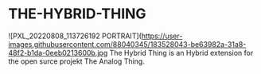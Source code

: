 # THE-HYBRID-THING
![PXL_20220808_113726192 PORTRAIT](https://user-images.githubusercontent.com/88040345/183528043-be63982a-31a8-48f2-b1da-0eeb0213600b.jpg
The Hybrid Thing is an Hybrid extension for the open surce projekt The Analog Thing.
